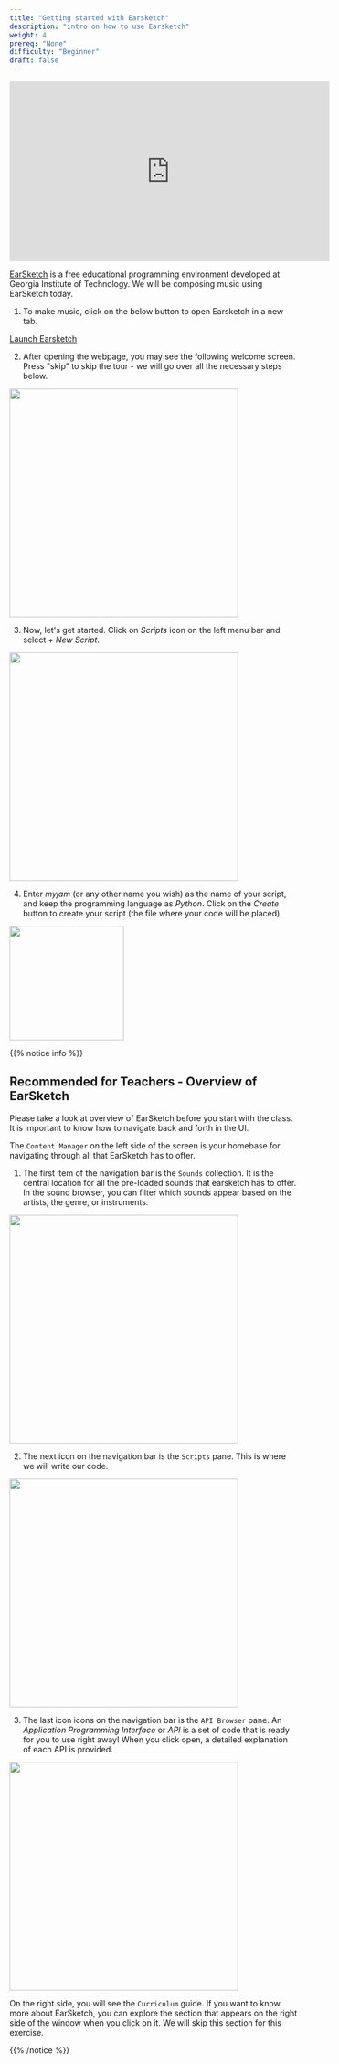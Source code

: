```yaml
---
title: "Getting started with Earsketch"
description: "intro on how to use Earsketch"
weight: 4
prereq: "None"
difficulty: "Beginner"
draft: false
---
```

<p style="text-align: center;"><iframe width="560px" height="315px" src="https://youtube.com/embed/oIB5_N-Og_0" frameborder="0" allow="accelerometer; autoplay; encrypted-media; gyroscope; picture-in-picture" allowfullscreen></iframe></p>

[EarSketch](https://en.wikipedia.org/wiki/EarSketch) is a free educational programming environment developed at Georgia Institute of Technology. We will be composing music using EarSketch today.

1. To make music, click on the below button to open Earsketch in a new tab.

<a class="my-2 mx-4 btn btn-info" href="https://earsketch.gatech.edu/earsketch2/" target="_blank">Launch Earsketch</a>

2. After opening the webpage, you may see the following welcome screen. Press "skip" to skip the tour - we will go over all the necessary steps below.

<img src="../img/screenshot-skip-tour.png" height="400"/>

3. Now, let's get started. Click on *Scripts* icon on the left menu bar and select *+ New Script*.

<img src="../img/screenshot-new-script.png" height="400"/>

4. Enter *myjam* (or any other name you wish) as the name of your script, and keep the programming language as *Python*. Click on the *Create* button to create your script (the file where your code will be placed). 

<img src="../img/screenshot-new-myjam.png" height="200"/>

{{% notice info %}} 

## Recommended for Teachers - Overview of EarSketch

Please take a look at overview of EarSketch before you start with the class. It is important to know how to navigate back and forth in the UI.

The `Content Manager` on the left side of the screen is your homebase for navigating through all that EarSketch has to offer.

1. The first item of the navigation bar is the `Sounds` collection. It is the central location for all the pre-loaded sounds that earsketch has to offer. In the sound browser, you can filter which sounds appear based on the artists, the genre, or instruments.

<img src="../img/screenshot-navigation-sound-browser.png" height="400"/>

2. The next icon on the navigation bar is the `Scripts` pane. This is where we will write our code.

<img src="../img/screenshot-navigation-script.png" height="400"/>

3. The last icon icons on the navigation bar is the `API Browser` pane. An *Application Programming Interface* or *API* is a set of code that is ready for you to use right away! When you click open, a detailed explanation of each API is provided.

<img src="../img/screenshot-navigation-api-curriculum.png" height="400"/>

On the right side, you will see the `Curriculum` guide. If you want to know more about EarSketch, you can explore the section that appears on the right side of the window when you click on it. We will skip this section for this exercise.

{{% /notice %}}